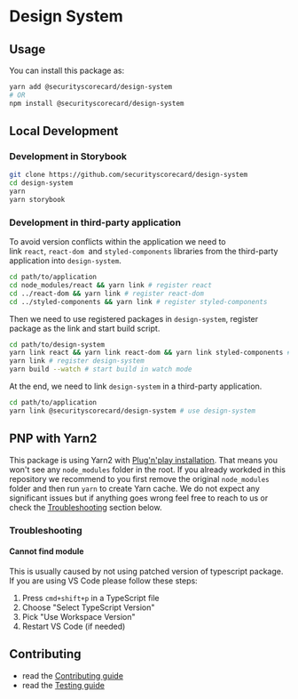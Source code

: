 # Design System

## Usage

You can install this package as:

```sh
yarn add @securityscorecard/design-system
# OR
npm install @securityscorecard/design-system
```

## Local Development

### Development in Storybook

```sh
git clone https://github.com/securityscorecard/design-system
cd design-system
yarn
yarn storybook
```

### Development in third-party application

To avoid version conflicts within the application we need to link `react`, `react-dom` 
and `styled-components` libraries from the third-party application into `design-system`.

```sh
cd path/to/application
cd node_modules/react && yarn link # register react
cd ../react-dom && yarn link # register react-dom
cd ../styled-components && yarn link # register styled-components
```

Then we need to use registered packages in `design-system`, register package as the link and start build script.

```sh
cd path/to/design-system
yarn link react && yarn link react-dom && yarn link styled-components # use registered package
yarn link # register design-system
yarn build --watch # start build in watch mode
```

At the end, we need to link `design-system` in a third-party application.

```sh
cd path/to/application
yarn link @securityscorecard/design-system # use design-system
```

## PNP with Yarn2
This package is using Yarn2 with [Plug'n'play installation](https://yarnpkg.com/features/pnp). That
means you won't see any `node_modules` folder in the root. If you already workded in this repository
we recommend to you first remove the original `node_modules` folder and then run `yarn` to create Yarn
cache. We do not expect any significant issues but if anything goes wrong feel free to reach to us or
check the [Troubleshooting](#troubleshooting) section below.

### <a name="troubleshooting"></a>Troubleshooting
#### Cannot find module <require-path>
This is usually caused by not using patched version of typescript package. If you are using VS Code
please follow these steps:

1. Press `cmd+shift+p` in a TypeScript file
2. Choose "Select TypeScript Version"
3. Pick "Use Workspace Version"
4. Restart VS Code (if needed)

## Contributing

- read the [Contributing guide](CONTRIBUTING.md)
- read the [Testing guide](TESTING.md)
